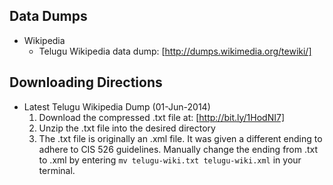 ## Data Dumps

- Wikipedia
  - Telugu Wikipedia data dump: [http://dumps.wikimedia.org/tewiki/]

## Downloading Directions
- Latest Telugu Wikipedia Dump (01-Jun-2014)
  1. Download the compressed .txt file at: [http://bit.ly/1HodNI7]
  2. Unzip the .txt file into the desired directory
  3. The .txt file is originally an .xml file. It was given a different ending to adhere to CIS 526 guidelines. Manually change the ending from .txt to .xml by entering `mv telugu-wiki.txt telugu-wiki.xml` in your terminal.
